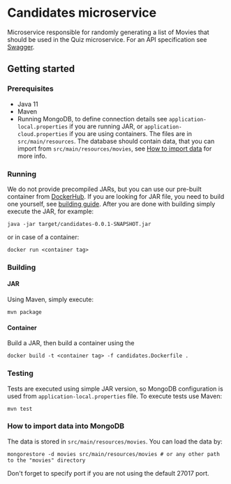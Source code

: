 # Candidates microservice
Microservice responsible for randomly generating a list of Movies that should be used in the Quiz microservice. For an API specification see [Swagger](https://app.swaggerhub.com/apis/ltoedt/ASE/0.1).

## Getting started
### Prerequisites
- Java 11
- Maven
- Running MongoDB, to define connection details see `application-local.properties` if you are running JAR, or `application-cloud.properties` if you are using containers. The files are in `src/main/resources`. The database should contain data, that you can import from `src/main/resources/movies`, see [How to import data](##How-to-import-data-into-MongoDB) for more info.


### Running
We do not provide precompiled JARs, but you can use our pre-built container from [DockerHub](https://hub.docker.com/repository/docker/vladmasarik/candidates). If you are looking for JAR file, you need to build one yourself, see [building guide](##Building).
After you are done with building simply execute the JAR, for example:
```
java -jar target/candidates-0.0.1-SNAPSHOT.jar
```
or in case of a container:
```
docker run <container tag>
```


### Building
#### JAR
Using Maven, simply execute:
```
mvn package
```

#### Container
Build a JAR, then build a container using the 
```
docker build -t <container tag> -f candidates.Dockerfile .
```

### Testing
Tests are executed using simple JAR version, so MongoDB configuration is used from `application-local.properties` file.
To execute tests use Maven:
```
mvn test
```

### How to import data into MongoDB
The data is stored in `src/main/resources/movies`.
You can load the data by:
```
mongorestore -d movies src/main/resources/movies # or any other path to the "movies" directory
```
Don't forget to specify port if you are not using the default 27017 port.
